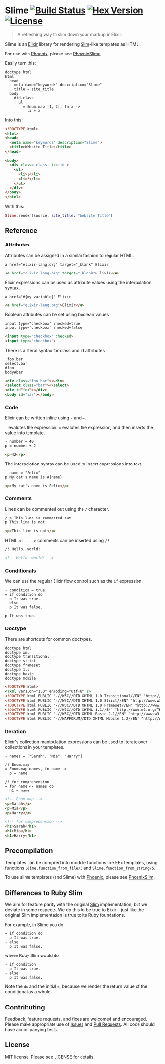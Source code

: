 # Slime [![Build Status][travis-img]][travis] [![Hex Version][hex-img]][hex] [![License][license-img]][license]

[travis-img]: https://travis-ci.org/slime-lang/slime.png?branch=master
[travis]: https://travis-ci.org/slime-lang/slime
[hex-img]: https://img.shields.io/hexpm/v/slime.svg
[hex]: https://hex.pm/packages/slime
[license-img]: http://img.shields.io/badge/license-MIT-brightgreen.svg
[license]: http://opensource.org/licenses/MIT

> A refreshing way to slim down your markup in Elixir.

Slime is an [Elixir][elixir] library for rendering [Slim][slim]-like
templates as HTML.

For use with [Phoenix][phoenix], please see [PhoenixSlime][phoenix-slime].

[slim]: http://slim-lang.com
[elixir]: http://elixir-lang.com
[phoenix]: http://www.phoenixframework.org/
[phoenix-slime]: https://github.com/slime-lang/phoenix_slime

Easily turn this:

```slim
doctype html
html
  head
    meta name="keywords" description="Slime"
    title = site_title
  body
    #id.class
      ul
        = Enum.map [1, 2], fn x ->
          li = x
```

Into this:

```html
<!DOCTYPE html>
<html>
<head>
  <meta name="keywords" description="Slime">
  <title>Website Title</title>
</head>

<body>
  <div class="class" id="id">
    <ul>
      <li>1</li>
      <li>2</li>
    </ul>
  </div>
</body>
</html>
```

With this:

```elixir
Slime.render(source, site_title: "Website Title")
```


## Reference

### Attributes

Attributes can be assigned in a similar fashion to regular HTML.

```slim
a href="elixir-lang.org" target="_blank" Elixir
```
```html
<a href="elixir-lang.org" target="_blank">Elixir</a>
```

Elixir expressions can be used as attribute values using the interpolation
syntax.

```slim
a href="#{my_variable}" Elixir
```
```html
<a href="elixir-lang.org">Elixir</a>
```

Boolean attributes can be set using boolean values

```slim
input type="checkbox" checked=true
input type="checkbox" checked=false
```
```html
<input type="checkbox" checked>
<input type="checkbox">
```

There is a literal syntax for class and id attributes

```slim
.foo.bar
select.bar
#foo
body#bar
```
```html
<div class="foo bar"></div>
<select class="bar"></select>
<div id"foo"></div>
<body id="bar"></body>
```


### Code

Elixir can be written inline using `-` and `=`.

`-` evalutes the expression.
`=` evalutes the expression, and then inserts the value into template.

```slim
- number = 40
p = number + 2
```
```html
<p>42</p>
```

The interpolation syntax can be used to insert expressions into text.

```slim
- name = "Felix"
p My cat's name is #{name}
```
```html
<p>My cat's name is Felix</p>
```


### Comments

Lines can be commented out using the `/` character.

```slim
/ p This line is commented out
p This line is not
```
```html
<p>This line is not</p>
```

HTML `<!-- -->` comments can be inserted using `/!`
```slim
/! Hello, world!
```
```html
<!-- Hello, world! -->
```


### Conditionals

We can use the regular Elixir flow control such as the `if` expression.

```slim
- condition = true
= if condition do
  p It was true.
- else
  p It was false.
```
```html
p It was true.
```


### Doctype

There are shortcuts for common doctypes.

```slim
doctype html
doctype xml
doctype transitional
doctype strict
doctype frameset
doctype 1.1
doctype basic
doctype mobile
```
```html
<!DOCTYPE html>
<?xml version="1.0" encoding="utf-8" ?>
<!DOCTYPE html PUBLIC "-//W3C//DTD XHTML 1.0 Transitional//EN" "http://www.w3.org/TR/xhtml1/DTD/xhtml1-transitional.dtd">
<!DOCTYPE html PUBLIC "-//W3C//DTD XHTML 1.0 Strict//EN" "http://www.w3.org/TR/xhtml1/DTD/xhtml1-strict.dtd">
<!DOCTYPE html PUBLIC "-//W3C//DTD XHTML 1.0 Frameset//EN" "http://www.w3.org/TR/xhtml1/DTD/xhtml1-frameset.dtd">
<!DOCTYPE html PUBLIC "-//W3C//DTD XHTML 1.1//EN" "http://www.w3.org/TR/xhtml11/DTD/xhtml11.dtd">
<!DOCTYPE html PUBLIC "-//W3C//DTD XHTML Basic 1.1//EN" "http://www.w3.org/TR/xhtml-basic/xhtml-basic11.dtd">
<!DOCTYPE html PUBLIC "-//WAPFORUM//DTD XHTML Mobile 1.2//EN" "http://www.openmobilealliance.org/tech/DTD/xhtml-mobile12.dtd">
```


### Iteration

Elixir's collection manipulation expressions can be used to iterate over
collections in your templates.

```slim
- names = ["Sarah", "Mia", "Harry"]

/! Enum.map
= Enum.map names, fn name ->
  p = name

/! for comprehension
= for name <- names do
  h1 = name
```
```html
<!-- Enum.map -->
<p>Sarah</p>
<p>Mia</p>
<p>Harry</p>

<!-- for comprehension -->
<h1>Sarah</h1>
<h1>Mia</h1>
<h1>Harry</h1>
```


## Precompilation

Templates can be compiled into module functions like EEx templates, using
functions `Slime.function_from_file/5` and
`Slime.function_from_string/5`.

To use slime templates (and Slime) with
[Phoenix][phoenix], please see
[PhoenixSlim][phoenix-slime].

[phoenix]: http://www.phoenixframework.org/
[phoenix-slime]: https://github.com/slime-lang/phoenix_slime


## Differences to Ruby Slim

We aim for feature parity with the original [Slim](http://slim-lang.com)
implementation, but we deviate in some respects. We do this to be true to
Elixir – just like the original Slim implementation is true to its Ruby
foundations.

For example, in Slime you do

```slim
= if condition do
  p It was true.
- else
  p It was false.
```

where Ruby Slim would do

```slim
- if condition
  p It was true.
- else
  p It was false.
```

Note the `do` and the initial `=`, because we render the return value of the
conditional as a whole.


## Contributing

Feedback, feature requests, and fixes are welcomed and encouraged.  Please
make appropriate use of [Issues][issues] and [Pull Requests][pulls].  All code
should have accompanying tests.

[issues]: https://github.com/slime-lang/slime/issues
[pulls]: https://github.com/slime-lang/slime/pulls


## License

MIT license. Please see [LICENSE][license] for details.

[LICENSE]: https://github.com/slime-lang/slime/blob/master/LICENSE
